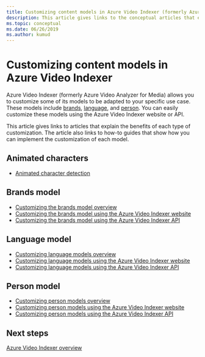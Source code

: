 ```yaml
---
title: Customizing content models in Azure Video Indexer (formerly Azure Video Analyzer for Media)
description: This article gives links to the conceptual articles that explain the benefits of each type of customization. This article also links to how-to guides that show how you can implement the customization of each model.
ms.topic: conceptual
ms.date: 06/26/2019
ms.author: kumud
---
```


# Customizing content models in Azure Video Indexer

Azure Video Indexer (formerly Azure Video Analyzer for Media) allows you to customize some of its models to be adapted to your specific use case. These models include [brands](customize-brands-model-overview.md), [language](customize-language-model-overview.md), and [person](customize-person-model-overview.md). You can easily customize these models using the Azure Video Indexer website or API.

This article gives links to articles that explain the benefits of each type of customization. The article also links to how-to guides that show how you can implement the customization of each model.

## Animated characters

* [Animated character detection](animated-characters-recognition.md)

## Brands model

* [Customizing the brands model overview](customize-brands-model-overview.md)
* [Customizing the brands model using the Azure Video Indexer website](customize-brands-model-with-website.md)
* [Customizing the brands model using the Azure Video Indexer API](customize-brands-model-with-api.md)
 
## Language model

* [Customizing language models overview](customize-language-model-overview.md)
* [Customizing language models using the Azure Video Indexer website](customize-language-model-with-website.md)
* [Customizing language models using the Azure Video Indexer API](customize-language-model-with-api.md)
 
## Person model

* [Customizing person models overview](customize-person-model-overview.md)
* [Customizing person models using the Azure Video Indexer website](customize-person-model-with-website.md)
* [Customizing person models using the Azure Video Indexer API](customize-person-model-with-api.md)

## Next steps

[Azure Video Indexer overview](video-indexer-overview.md)
